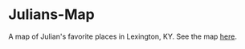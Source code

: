 # Julians-Map
A map of Julian's favorite places in Lexington, KY.
See the map [here](https://jebowe3.github.io/Julians-Map/).
